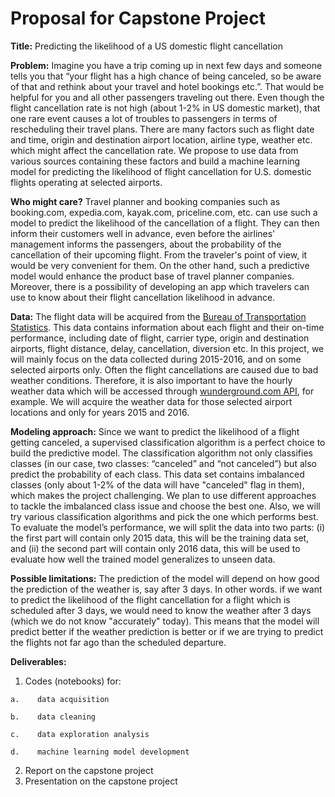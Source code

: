 # Proposal for Capstone Project

**Title:** Predicting the likelihood of a US domestic flight cancellation

**Problem:** Imagine you have a trip coming up in next few days and someone tells you that “your flight has a high chance of being canceled, so be aware of that and rethink about your travel and hotel bookings etc.”. That would be helpful for you and all other passengers traveling out there. Even though the flight cancellation rate is not high (about 1-2% in US domestic market), that one rare event causes a lot of troubles to passengers in terms of rescheduling their travel plans. There are many factors such as flight date and time, origin and destination airport location, airline type, weather etc. which might affect the cancellation rate. We propose to use data from various sources containing these factors and build a machine learning model for predicting the likelihood of flight cancellation for U.S. domestic flights operating at selected airports.

**Who might care?** Travel planner and booking companies such as booking.com, expedia.com, kayak.com, priceline.com, etc. can use such a model to predict the likelihood of the cancellation of a flight. They can then inform their customers well in advance, even before the airlines' management informs the passengers, about the probability of the cancellation of their upcoming flight. From the traveler's point of view, it would be very convenient for them. On the other hand, such a predictive model would enhance the product base of travel planner companies. Moreover, there is a possibility of developing an app which travelers can use to know about their flight cancellation likelihood in advance.

**Data:** The flight data will be acquired from the [Bureau of Transportation Statistics](https://www.transtats.bts.gov/DL_SelectFields.asp?Table_ID=236&DB_Short_Name=On-Time). This data contains information about each flight and their on-time performance, including date of flight, carrier type, origin and destination airports, flight distance, delay, cancellation, diversion etc. In this project, we will mainly focus on the data collected during 2015-2016, and on some selected airports only. Often the flight cancellations are caused due to bad weather conditions. Therefore, it is also important to have the hourly weather data which will be accessed through [wunderground.com API](https://www.wunderground.com/weather/api), for example. We will acquire the weather data for those selected airport locations and only for years 2015 and 2016.  

**Modeling approach:** Since we want to predict the likelihood of a flight getting canceled, a supervised classification algorithm is a perfect choice to build the predictive model. The classification algorithm not only classifies classes (in our case, two classes: “canceled” and “not canceled”) but also predict the probability of each class. This data set contains imbalanced classes (only about 1-2% of the data will have "canceled" flag in them), which makes the project challenging. We plan to use different approaches to tackle the imbalanced class issue and choose the best one. Also, we will try various classification algorithms and pick the one which performs best. To evaluate the model’s performance, we will split the data into two parts: (i) the first part will contain only 2015 data, this will be the training data set, and (ii) the second part will contain only 2016 data, this will be used to evaluate how well the trained model generalizes to unseen data. 

**Possible limitations:** The prediction of the model will depend on how good the prediction of the weather is, say after 3 days. In other words. if we want to predict the likelihood of the flight cancellation for a flight which is scheduled after 3 days, we would need to know the weather after 3 days (which we do not know "accurately" today). This means that the model will predict better if the weather prediction is better or if we are trying to predict the flights not far ago than the scheduled departure. 

**Deliverables:** 
1.    Codes (notebooks) for:

	a.    data acquisition
	
	b.    data cleaning
	
	c.    data exploration analysis
	
	d.    machine learning model development
	
2.    Report on the capstone project
3.    Presentation on the capstone project
